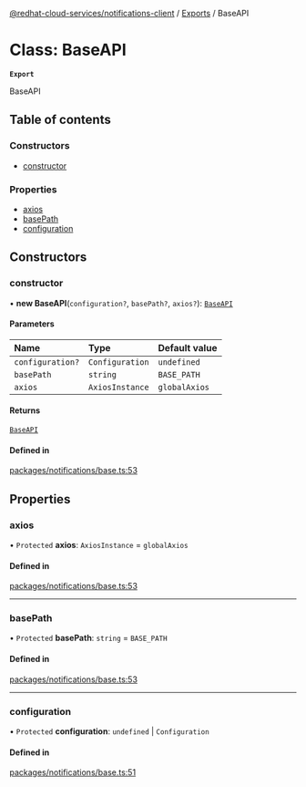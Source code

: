 [@redhat-cloud-services/notifications-client](../README.md) / [Exports](../modules.md) / BaseAPI

# Class: BaseAPI

**`Export`**

BaseAPI

## Table of contents

### Constructors

- [constructor](BaseAPI.md#constructor)

### Properties

- [axios](BaseAPI.md#axios)
- [basePath](BaseAPI.md#basepath)
- [configuration](BaseAPI.md#configuration)

## Constructors

### constructor

• **new BaseAPI**(`configuration?`, `basePath?`, `axios?`): [`BaseAPI`](BaseAPI.md)

#### Parameters

| Name | Type | Default value |
| :------ | :------ | :------ |
| `configuration?` | `Configuration` | `undefined` |
| `basePath` | `string` | `BASE_PATH` |
| `axios` | `AxiosInstance` | `globalAxios` |

#### Returns

[`BaseAPI`](BaseAPI.md)

#### Defined in

[packages/notifications/base.ts:53](https://github.com/RedHatInsights/javascript-clients/blob/main/packages/notifications/base.ts#L53)

## Properties

### axios

• `Protected` **axios**: `AxiosInstance` = `globalAxios`

#### Defined in

[packages/notifications/base.ts:53](https://github.com/RedHatInsights/javascript-clients/blob/main/packages/notifications/base.ts#L53)

___

### basePath

• `Protected` **basePath**: `string` = `BASE_PATH`

#### Defined in

[packages/notifications/base.ts:53](https://github.com/RedHatInsights/javascript-clients/blob/main/packages/notifications/base.ts#L53)

___

### configuration

• `Protected` **configuration**: `undefined` \| `Configuration`

#### Defined in

[packages/notifications/base.ts:51](https://github.com/RedHatInsights/javascript-clients/blob/main/packages/notifications/base.ts#L51)
